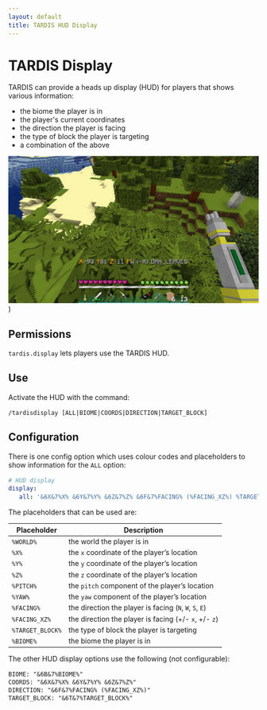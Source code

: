 ```yaml
---
layout: default
title: TARDIS HUD Display
---
```


# TARDIS Display

TARDIS can provide a heads up display (HUD) for players that shows various information:

- the biome the player is in
- the player's current coordinates
- the direction the player is facing
- the type of block the player is targeting
- a combination of the above

![TARDIS Display](/images/docs/tardis-display.jpg))

## Permissions

`tardis.display` lets players use the TARDIS HUD.

## Use

Activate the HUD with the command:

```
/tardisdisplay [ALL|BIOME|COORDS|DIRECTION|TARGET_BLOCK]
```

## Configuration

There is one config option which uses colour codes and placeholders to show information for the `ALL` option:

```yaml
# HUD display
display:
   all: '&6X&7%X% &6Y&7%Y% &6Z&7%Z% &6F&7%FACING% (%FACING_XZ%) %TARGET_BLOCK%'
```

The placeholders that can be used are:

| Placeholder      | Description                                             |
|------------------|---------------------------------------------------------|
| `%WORLD%`        | the world the player is in                              |
| `%X%`            | the `x` coordinate of the player’s location             |
| `%Y%`            | the `y` coordinate of the player’s location             |
| `%Z%`            | the `z` coordinate of the player’s location             |
| `%PITCH%`        | the `pitch` component of the player’s location          |
| `%YAW%`          | the `yaw` component of the player’s location            |
| `%FACING%`       | the direction the player is facing (`N`, `W`, `S`, `E`) |
| `%FACING_XZ%`    | the direction the player is facing (+/- `x`, +/- `z`)   |
| `%TARGET_BLOCK%` | the type of block the player is targeting               |
| `%BIOME% `       | the biome the player is in                              |

The other HUD display options use the following (not configurable):

```
BIOME: "&6B&7%BIOME%"
COORDS: "&6X&7%X% &6Y&7%Y% &6Z&7%Z%"
DIRECTION: "&6F&7%FACING% (%FACING_XZ%)"
TARGET_BLOCK: "&6T&7%TARGET_BLOCK%"
```

